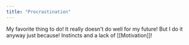 ```yaml
---
title: "Procrastination"
---
```


My favorite thing to do! It really doesn't do well for my future! But I do it anyway just because! Instincts and a lack of [[Motivation]]!
